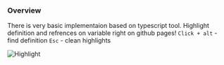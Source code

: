 ### Overview

There is very basic implementaion based on typescript tool.
Highlight definition and refrences on variable right on github pages!
`Click + alt` - find definition
`Esc` - clean highlights

![Highlight](http://q00i.imgup.net/step0034f.gif)
